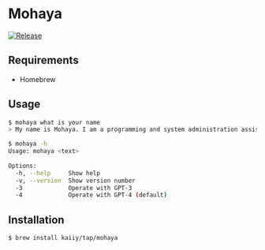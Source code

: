 # Mohaya

[![Release](https://github.com/kaiiy/mohaya/actions/workflows/release.yml/badge.svg)](https://github.com/kaiiy/mohaya/actions/workflows/release.yml)

## Requirements

- Homebrew

## Usage

```sh
$ mohaya what is your name
> My name is Mohaya. I am a programming and system administration assistant. How can I assist you today? 
```
```sh
$ mohaya -h
Usage: mohaya <text>                                       
                                                           
Options:                                                   
  -h, --help     Show help                                 
  -v, --version  Show version number                       
  -3             Operate with GPT-3                        
  -4             Operate with GPT-4 (default)
```

## Installation

```sh
$ brew install kaiiy/tap/mohaya
```
